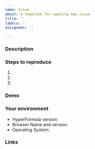```yaml
---
name: Issue
about: A template for opening new issue
title: ''
labels: ''
assignees: ''

---
```


### Description

<!--- [mandatory] Describe the actual behaviour and expected behavior -->

### Steps to reproduce
<!--- [recommended] Provide steps to reproduce this issue -->
1.
2.
3.

### Demo
<!--- [optional] Provide a link to a live example  -->

### Your environment
<!--- [recommended]  -->

* HyperFormula version:
* Browser Name and version:
* Operating System:

### Links
<!--- [optional] Any links that are related  -->